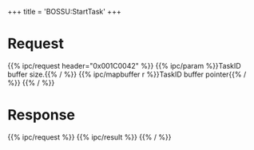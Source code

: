 +++
title = 'BOSSU:StartTask'
+++

# Request

{{% ipc/request header="0x001C0042" %}}
{{% ipc/param %}}TaskID buffer size.{{% / %}}
{{% ipc/mapbuffer r %}}TaskID buffer pointer{{% / %}}
{{% / %}}

# Response

{{% ipc/request %}}
{{% ipc/result %}}
{{% / %}}
